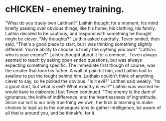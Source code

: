 # cHICKEN - enemey training.

"What do you truely own Laithian?" Laithin thought for a moment, his mind briefly passing over obvious things, like his home, his clothing, his family.  Laithin decided to be cautious, and respond with something he thought might be clever.
"My thoughts?" Laithin asked carefully. Teven smiled, then said,
"That's a good place to start, but I was thinking something slightly different. You're ability to choose is truely the olything you own"
"Lathin< who is your enemy?"
Laihtin thought about it for a omment.  Teven always seemed to teach by asking open ended questions, but was always expecting something specific. The immediate first though of course, was the creater that took his father. A wall of pain hit him, and Laithin had to swallow to put the tought behind him. Laithain couldn't think of anything clever to say, so he picked the obvious.
"Is it evil?" Laithan said weakly.
"Its a good start, but what is evil? What exactl.y is evil?" Laithin was worried he would have to elaborate,l but Teven continued.
"The enemy is the dam of ignorance, the knife of indifference, and the heartlessness of ingrattitude. Since our will is our only true thing we own, the tirck is learning to make choices to lead us to the consequesitons to gather intelligence, be aware of all that is around you, and be thinakful for it.
